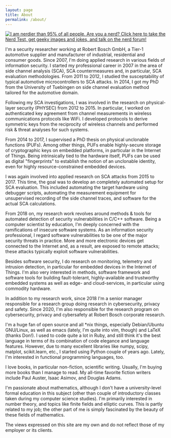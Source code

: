 ```yaml
---
layout: page
title: About
permalink: /about/
---
```


[![I am nerdier than 95% of all people. Are you a nerd? Click here to take the Nerd Test, get geeky images and jokes, and talk on the nerd forum!](http://www.nerdtests.com/images/ft/nq/a287f5ee0b.gif)](http://www.nerdtests.com/ft_nq.php)

I'm a security researcher working at Robert Bosch GmbH, a Tier-1 automotive supplier and manufacturer of industrial, residential and consumer goods. Since 2007, I'm doing applied research in various fields of information security. I started my professional career in 2007 in the area of side channel analysis (SCA), SCA countermeasures and, in particular, SCA evaluation methodologies. From 2011 to 2012, I studied the susceptability of typical automotive microcontrollers to SCA attacks. In 2014, I got my PhD from the University of Tuebingen on side channel evaluation method tailored for the automotive domain.

Following my SCA investigations, I was involved in the research on physical-layer security (PHYSEC) from 2012 to 2015. In particular, I worked on authenticated key agreement from channel measurements in wireless communications protocols like WiFi. I developed protocols to derive symmetric keys from the reciprocity of wireless channels and performed risk & threat analyses for such systems. 

From 2014 to 2017, I supervised a PhD thesis on physical unclonable functions (PUFs). Among other things, PUFs enable highly-secure storage of cryptographic keys on embedded platforms, in particular in the Internet of Things. Being intrinsically tied to the hardware itself, PUFs can be used as digital "fingerprints" to establish the notion of an unclonable identity, even for highly resource-constrained embedded devices.

I was again involved into applied research on SCA attacks from 2015 to 2017. This time, the goal was to develop an completely automated setup for SCA evaluation. This included automating the target hardware using debugger scripts, automating the measurement equipment for unsupervised recording of the side channel traces, and software for the actual SCA calculations.

From 2018 on, my research work revolves around methods & tools for automated detection of security vulnerabilities in C/C++ software. Being a computer scientist by education, I'm deeply concerned with the ramifications of insecure software systems. As an information security professional, I regard software vulnerabilities to be one of the major security threats in practice. More and more electronic devices get connected to the Internet and, as a result, are exposed to remote attacks; these attacks typically exploit software vulnerabilities.

Besides software security, I do research on monitoring, telemetry and intrusion detection, in particular for embedded devices in the Internet of Things. I'm also very interested in methods, software framework and software tools for building fault-tolerant, highly-available and trustworthy embedded systems as well as edge- and cloud-services, in particular using commodity hardware.

In addition to my research work, since 2018 I'm a senior manager responsible for a research group doing research in cybersecurity, privacy and safety. Since 2020, I'm also responsible for the research program on cybersecurity, privacy and cybersafety at Robert Bosch corporate research. 

I'm a huge fan of open source and all *nix things, especially Debian/Ubuntu GNU/Linux, as well as emacs (lately, I'm quite into vim, though) and LaTeX (thanks Don!). I used to code quite a lot in Ruby, and still think it's the best language in terms of its combination of code elegance and language features. However, due to many excellent libraries like numpy, scipy, matplot, scikit.learn, etc., I started using Python couple of years ago. Lately, I'm interested in functional programming languages, too. 

I love books, in particular non-fiction, scientific writing. Usually, I'm buying more books than I manage to read. My all-time favorite fiction writers include Paul Auster, Isaac Asimov, and Douglas Adams.

I'm passionate about mathematics, although I don't have a university-level formal education in this subject (other than couple of introductory classes taken during my computer science studies). I'm primarily interested in number theory, and topics like finite fields and elliptic curves. This is partly related to my job; the other part of me is simply fascinated by the beauty of these fields of mathematics.

The views expressed on this site are my own and do not reflect those of my employer or its clients.
